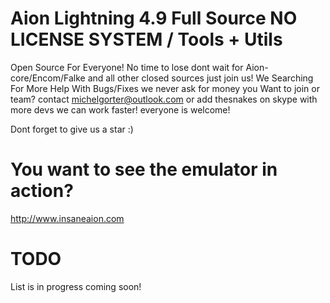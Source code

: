 # Aion Lightning 4.9 Full Source NO LICENSE SYSTEM / Tools + Utils
Open Source For Everyone! No time to lose dont wait for Aion-core/Encom/Falke and all other closed sources just join us!
We Searching For More Help With Bugs/Fixes we never ask for money you Want to join or team? contact michelgorter@outlook.com 
or add thesnakes on skype with more devs we can work faster! everyone is welcome! 

Dont forget to give us a star :)

# You want to see the emulator in action?
http://www.insaneaion.com

# TODO
List is in progress coming soon!
